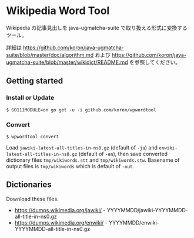# Wikipedia Word Tool

Wikipedia の記事見出しを java-ugmatcha-suite で取り扱える形式に変換するツール。

詳細は
<https://github.com/koron/java-ugmatcha-suite/blob/master/doc/algorithm.md>
および
<https://github.com/koron/java-ugmatcha-suite/blob/master/wikidict/README.md>
を参照してください。

## Getting started

### Install or Update


```console
$ GO111MODULE=on go get -u -i github.com/koron/wpwordtool
```

### Convert

```console
$ wpwordtool convert
```

Load `jawiki-latest-all-titles-in-ns0.gz` (default of `-ja`) and
`enwiki-latest-all-titles-in-ns0.gz` (default of `-en`), then
save converted dictionary files `tmp/wikiwords.stt` and `tmp/wikiwords.stw`.
Basename of output files is `tmp/wikiwords` which is default of `-out`.

## Dictionaries

Download these files.

*   <https://dumps.wikimedia.org/jawiki/> - YYYYMMDD/jawiki-YYYYMMDD-all-title-in-ns0.gz
*   <https://dumps.wikimedia.org/enwiki/> - YYYYMMDD/enwiki-YYYYMMDD-all-title-in-ns0.gz
